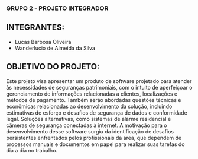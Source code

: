 ### GRUPO 2 - PROJETO INTEGRADOR

## INTEGRANTES:
+ Lucas Barbosa Oliveira 
+ Wanderlucio de Almeida da Silva

## OBJETIVO DO PROJETO:
Este projeto visa apresentar um produto de software projetado para atender às necessidades de seguranças patrimoniais, com o intuito de aperfeiçoar o gerenciamento de informações relacionadas a clientes, localizações e métodos de pagamento. Também serão abordadas questões técnicas e econômicas relacionadas ao desenvolvimento da solução, incluindo estimativas de esforço e desafios de segurança de dados e conformidade legal. Soluções alternativas, como sistemas de alarme residencial e câmeras de segurança conectadas à internet. A motivação para o desenvolvimento desse software surgiu da identificação de desafios persistentes enfrentados pelos profissionais da área, que dependem de processos manuais e documentos em papel para realizar suas tarefas do dia a dia no trabalho. 

